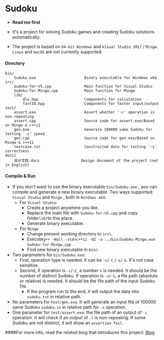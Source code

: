 # Sudoku

* **Read me first**


* It's a project for solving Sudoku games and creating Sudoku solutions automatically.
* The project is based on `64-bit Windows` and `Visual Studio 2017` / `Mingw`. `Linux` and `macOS` are not currently supported.

#### Directory

```
bin/
	Sudoku.exe 						Binary executable for Windows x64
src/								
	Sudoku-for-VS.cpp				Main function for Visual Studio
	Sudoku-for-Mingw.cpp			Main function for Mingw
	lib/
		dlx.hpp						Components for calculation
		fastIO.hpp					Components for faster input/output
test/
	assert.exe						Assert whether '-c' operation is non-repeating
	assert.cpp						Source code for assert.exe/Based on Mingw & c++11
	gen.exe							Generate 100000 same Sudoku for testing '-s' speed
	gen.cpp							Source code for gen.exe/Based on Mingw & c++11
	testcase.txt					Constructed data for testing '-s' correctness
docs/
	设计文档.docx					Design document of the project (not in English)
```

#### Compile & Run

* If you don't want to use the binary executable `bin/Sudoku.exe` , you can compile and generate a new  binary executable. Two ways supported: `Visual Studio` and `Mingw` , both in `Windows x64`.
  * For `Visual Studio`:
    * Create a project anywhere you like.
    * Replace the main file with `Sudoku-for-VS.cpp` and copy folder`lib/`to this place.
    * Generate binary executable.
  * For `Mingw`
    * Change present working directory to `src\`.
    * Execute`g++ -Wall -std=c++11 -O2 -o ../bin/Sudoku-Mingw.exe Sudoku-for-Mingw.cpp `.
    * Find new binary executable in `bin/`.
* Two parameters for `bin/Sudoku.exe`: 
  * First, operation type is needed. It can be `-c`/`-C` /`-s`/`-S`. It's not case sensitive.
  * Second, if operation is `-c`/`-C`, a number `n` is needed. It should be the number of distinct Sudoku. If operation is `-s`/`-S`, a file path (absolute or relative) is needed.  It should be the file path of the input Sudoku file.
    * If the program run to the end, it will output the data into `sudoku.txt` in relative path.
* No parameters for `test/gen.exe`. It will generate an input file of 100000 same Sudoku `sudoku.in` in relative path for `-s` operation.
* One parameter for `test/assert.exe`: the file path of an output of `-c` operation. It will check if an output of `-c` is non-repeating. If some Sudoku are not distinct, it will show an `assertion fail`.


####For more info, read the related blog that introduces this project:  [Blog](https://www.cnblogs.com/zhber/p/10016909.html)

